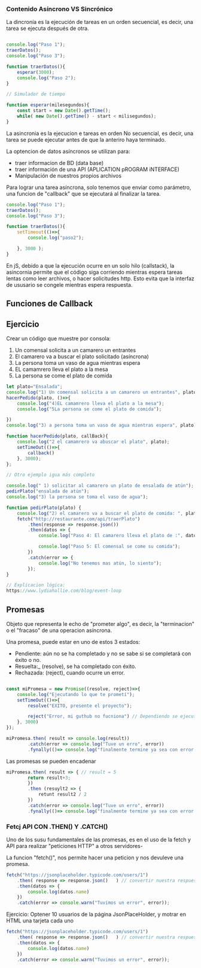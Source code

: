 ### Contenido Asíncrono VS Sincrónico

La dincronía es la ejecución de tareas en un orden secuencial, es decir, una tarea se ejecuta después de otra.

```js

console.log("Paso 1");
traerDatos();
console.log("Paso 3");

function traerDatos(){
    esperar(3000);
    console.log("Paso 2");
}

// Simulador de tiempo

function esperar(milesegundos){
    const start = new Date().getTime();
    while( new Date().getTime() - start < milisegundos);
}

```

La asincronia es la ejecucion e tareas en orden No secuencial, es decir, una tarea se puede ejecutar antes de que la anteriro haya terminado.

La optencion de datos asíncronos se utilizan para:
- traer informacion de BD (data base)
- traer información de una API (APLICATION pROGRAM iNTERFACE)
- Manipulación de nuestros propios archivos

Para lograr una tarea asíncrona, solo tenemos que enviar como parámetro, una funcion de "callback" que se ejecutará al finalizar la tarea.

```js
console.log("Paso 1");
traerDatos();
console.log("Paso 3");

function traerDatos(){
    setTimeout(()=>{
        console.log("paso2");

    }, 3000 );
}

```

En jS, debido a que la ejecución ocurre en un solo hilo (callstack), la asincornia permite que el código siga corriendo mientras espera tareas lentas como leer archivos, o hacer solicitudes http. Esto evita que la interfaz de ususario se congele mientras espera respuesta.

## Funciones de Callback

## Ejercicio

Crear un código que muestre por consola:

1) Un comensal solicita a un camarero un entrantes
2) El camarero va a buscar el plato solicitado (asíncrona)
3) La persona toma un vaso de agua mientras espera
4) EL camamrero lleva el plato a la mesa
5) La persona se come el plato de comida

```js
let plato="Ensalada";
console.log("1) Un comensal solicita a un camarero un entrantes", plato);
hacerPedido(plato, ()=>{
    console.log("4)EL camamrero lleva el plato a la mesa");
    console.log("5La persona se come el plato de comida");

})
console.log("3) a persona toma un vaso de agua mientras espera", plato);

function hacerPedido(plato, callBack){
    console.log("2 el camamrero va abuscar el plato", plato);
    setTimeOut(()=>{
        callback()
    }, 3000);
};

// Otro ejemplo igua más completo

console.log(" 1) solicitar al camarero un plato de ensalada de atún");
pedirPlato("ensalada de atún");
console.log("3) la persona se toma el vaso de agua");

function pedirPlato(plato) {
    console.log("2) el camarero va a buscar el plato de comida: ", plato);
    fetch("http://restaurante.com/api/traerPlato")
        .then(response => response.json())
        .then(datos => {
            console.log("Paso 4: El camarero lleva el plato de :", datos.plato);

            console.log("Paso 5: El comensal se come su comida");
        })
        .catch(error => {
            console.log("No tenemos mas atún, lo siento");
        });
}

// Explicacion lógica:
https://www.lydiahallie.com/blog/event-loop
```

## Promesas

Objeto que representa le echo de "prometer algo", es decir, la "terminacion" o el "fracaso" de una operacion asíncrona.

Una promesa, puede estar en uno de estos 3 estados:

- Pendiente: aún no se ha completado y no se sabe si se completará con éxito o no.
- Resuelta:_ (resolve), se ha completado con éxito.
- Rechazada: (reject), cuando ocurre un error.

```js

const miPromesa = new Promise((resolve, reject)=>{
    console.log("Ejecutando lo que te prometí");
    setTimeOut(()=>{
        resolve("EXITO, presente el proyecto");

        reject("Error, mi guthub no fucniona") // Dependiendo se ejecuta resolve o reject
    }, 3000)
});

miPromesa.then( result => console.log(result))
        .catch(error => console.log("Tuve un erro", error))
        .fynally(()=> console.log("finalmente termine ya sea con error co con éxito"))


```

Las promesas se pueden encadenar 

```js
miPromesa.then( result => { // result = 5
        return result+3;
        })
        .then (resuylt2 => {
            retunt result2 / 2 
        })
        .catch(error => console.log("Tuve un erro", error))
        .fynally(()=> console.log("finalmente termine ya sea con error co con éxito"))


```

### Fetcj API CON .THEN() Y .CATCH()

Uno de los susu fundamentales de las promesas, es en el uso de la fetch y API para realizar "peticiones HTTP" a otros servidores-

La funcion "fetch()", nos permite hacer una peticion y nos devuleve una promesa.

```js
fetch("https://jsonplaceholder.typicode.com/users/1")
    .then( response => response.json()   ) // convertir nuestra respuesta a JSON
    .then(datos => {
        console.log(datos.name)
    })
    .catch(error => console.warn("Tuvimos un error", error));

```

Ejercicio: Optener 10 usuarios de la página JsonPlaceHolder, y motrar en HTML una tarjeta cada uno

```js
fetch("https://jsonplaceholder.typicode.com/users/1")
    .then( response => response.json()   ) // convertir nuestra respuesta a JSON
    .then(datos => {
        console.log(datos.name)
    })
    .catch(error => console.warn("Tuvimos un error", error));

```